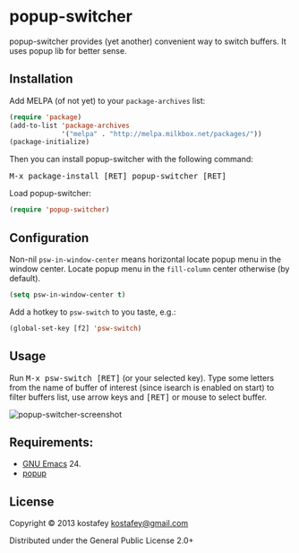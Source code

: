 # popup-switcher

popup-switcher provides (yet another) convenient way to switch buffers.
It uses popup lib for better sense.

## Installation

Add MELPA (of not yet) to your `package-archives` list:

```lisp
(require 'package)
(add-to-list 'package-archives
             '("melpa" . "http://melpa.milkbox.net/packages/"))
(package-initialize)
```

Then you can install popup-switcher with the following command:

<kbd>M-x package-install [RET] popup-switcher [RET]</kbd>

Load popup-switcher:

```lisp
(require 'popup-switcher)
```

## Configuration

Non-nil `psw-in-window-center` means horizontal locate popup menu in the window
center.  Locate popup menu in the `fill-column` center otherwise (by default).

```lisp
(setq psw-in-window-center t)
```

Add a hotkey to `psw-switch` to you taste, e.g.:

```lisp
(global-set-key [f2] 'psw-switch)
```

## Usage

Run <kbd>M-x psw-switch [RET]</kbd> (or your selected key).  Type some letters
from the name of buffer of interest (since isearch is enabled on start) to
filter buffers list, use arrow keys and <kbd>[RET]</kbd> or mouse to select
buffer.

![popup-switcher-screenshot](https://dl.dropboxusercontent.com/u/820526/popup-switcher.png)

## Requirements:

* [GNU Emacs](http://www.gnu.org/software/emacs/emacs.html) 24.
* [popup](https://github.com/auto-complete/popup-el)

## License

Copyright © 2013 kostafey <kostafey@gmail.com>

Distributed under the General Public License 2.0+
